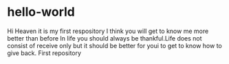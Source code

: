 # hello-world

Hi Heaven 
it is my first respository I think you will get to know me more better than before
In life you should always be thankful.Life does not consist of receive only
but it should be better for youi to get to know how to give back.
First repository
